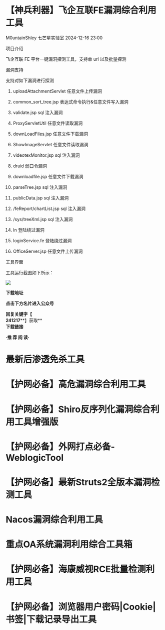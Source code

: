 #  【神兵利器】飞企互联FE漏洞综合利用工具   
M0untainShley  七芒星实验室   2024-12-16 23:00  
  
项目介绍  
  
飞企互联 FE 平台一键漏洞探测工具，支持单 url 以及批量探测  
  
漏洞支持  
  
支持对如下漏洞进行探测  
1. uploadAttachmentServlet 任意文件上传漏洞  
  
1. common_sort_tree.jsp 表达式命令执行&任意文件写入漏洞  
  
1. validate.jsp sql 注入漏洞  
  
1. ProxyServletUtil 任意文件读取漏洞  
  
1. downLoadFiles.jsp 任意文件下载漏洞  
  
1. ShowImageServlet 任意文件读取漏洞  
  
1. videotexMonitor.jsp sql 注入漏洞  
  
1. druid 弱口令漏洞  
  
1. downloadfile.jsp 任意文件下载漏洞  
  
1. parseTree.jsp sql 注入漏洞  
  
1. publicData.jsp sql 注入漏洞  
  
1. /feReport/chartList.jsp sql 注入漏洞  
  
1. /sys/treeXml.jsp sql 注入漏洞  
  
1. ln 登陆绕过漏洞  
  
1. loginService.fe 登陆绕过漏洞  
  
1. OfficeServer.jsp 任意文件上传漏洞  
  
工具界面  
  
工具运行截图如下所示：  
  
![](https://mmbiz.qpic.cn/mmbiz_png/PJcQz9vmUicm5QHrpHxog5ER1QSsfuvIpEmiah5wxjmAdDjIQRjVib6ic7TfYe8m3y7mcORx5RqQibGkTsXTEfP0WKQ/640?wx_fmt=png&from=appmsg "")  
  
**下载地址**  
  
**点击下方名片进入公众号**  
  
**回复关键字【**  
**241217****】获取**  
**下载链接**  
  
**·推 荐 阅 读·**  
  
# 最新后渗透免杀工具  
# 【护网必备】高危漏洞综合利用工具  
# 【护网必备】Shiro反序列化漏洞综合利用工具增强版  
# 【护网必备】外网打点必备-WeblogicTool  
# 【护网必备】最新Struts2全版本漏洞检测工具  
# Nacos漏洞综合利用工具  
# 重点OA系统漏洞利用综合工具箱    
# 【护网必备】海康威视RCE批量检测利用工具  
# 【护网必备】浏览器用户密码|Cookie|书签|下载记录导出工具  
  
  

